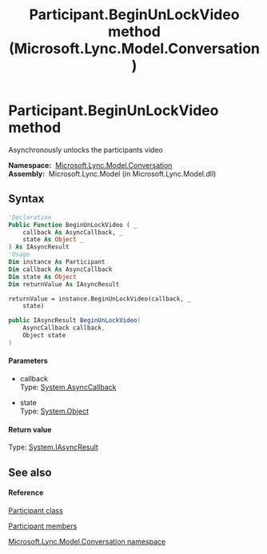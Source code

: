﻿---
title: Participant.BeginUnLockVideo method  (Microsoft.Lync.Model.Conversation)
TOCTitle: 'BeginUnLockVideo method '
ms:assetid: M:Microsoft.Lync.Model.Conversation.Participant.BeginUnLockVideo(System.AsyncCallback,System.Object)_DI_3_UC_OCS14MrefLyncWPF
ms:mtpsurl: https://msdn.microsoft.com/en-us/library/microsoft.lync.model.conversation.participant.beginunlockvideo(v=office.15)
ms:contentKeyID: 48589254
ms.date: 07/28/2014
mtps_version: v=office.15
f1_keywords:
- Microsoft.Lync.Model.Conversation.Participant.BeginUnLockVideo
dev_langs:
- CSharp
- JScript
- VB
- other
---

# Participant.BeginUnLockVideo method

Asynchronously unlocks the participants video

**Namespace:**  [Microsoft.Lync.Model.Conversation](microsoft-lync-model-conversation-namespace_2.md)  
**Assembly:**  Microsoft.Lync.Model (in Microsoft.Lync.Model.dll)

## Syntax

``` vb
'Declaration
Public Function BeginUnLockVideo ( _
    callback As AsyncCallback, _
    state As Object _
) As IAsyncResult
'Usage
Dim instance As Participant
Dim callback As AsyncCallback
Dim state As Object
Dim returnValue As IAsyncResult

returnValue = instance.BeginUnLockVideo(callback, _
    state)
```

``` csharp
public IAsyncResult BeginUnLockVideo(
    AsyncCallback callback,
    Object state
)
```

#### Parameters

  - callback  
    Type: [System.AsyncCallback](http://msdn2.microsoft.com/en-us/library/ckbe7yh5)  

<!-- end list -->

  - state  
    Type: [System.Object](http://msdn2.microsoft.com/en-us/library/e5kfa45b)  

#### Return value

Type: [System.IAsyncResult](http://msdn2.microsoft.com/en-us/library/ft8a6455)  

## See also

#### Reference

[Participant class](participant-class-microsoft-lync-model-conversation_2.md)

[Participant members](participant-members-microsoft-lync-model-conversation_2.md)

[Microsoft.Lync.Model.Conversation namespace](microsoft-lync-model-conversation-namespace_2.md)

